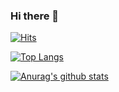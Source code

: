 ### Hi there 👋

<!--
**samuel950523/samuel950523** is a ✨ _special_ ✨ repository because its `README.md` (this file) appears on your GitHub profile.

Here are some ideas to get you started:

- 🔭 I’m currently working on ...
- 🌱 I’m currently learning ...
- 👯 I’m looking to collaborate on ...
- 🤔 I’m looking for help with ...
- 💬 Ask me about ...
- 📫 How to reach me: ...
- 😄 Pronouns: ...
- ⚡ Fun fact: ...
-->

[![Hits](https://hits.seeyoufarm.com/api/count/incr/badge.svg?url=https%3A%2F%2Fgithub.com%2Fsewonkimm%2Fsewonkimm.github.io&count_bg=%23000000&title_bg=%23F76712&icon=github.svg&icon_color=%23FFFFFF&title=hits&edge_flat=false)](https://hits.seeyoufarm.com)

[![Top Langs](https://github-readme-stats.vercel.app/api/top-langs/?username=samuel950523&layout=compact&hide=java,c%2B%2B)](https://github.com/anuraghazra/github-readme-stats)

[![Anurag's github stats](https://github-readme-stats.vercel.app/api?username=samuel950523&count_private=true&show_icons=true&theme=vue)](https://github.com/anuraghazra/github-readme-stats)
